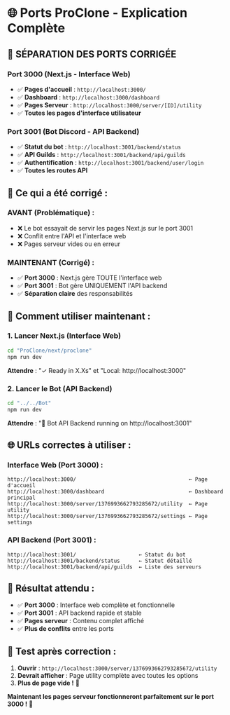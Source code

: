 # 🌐 Ports ProClone - Explication Complète

## 🎯 **SÉPARATION DES PORTS CORRIGÉE**

### **Port 3000 (Next.js - Interface Web)**
- ✅ **Pages d'accueil** : `http://localhost:3000/`
- ✅ **Dashboard** : `http://localhost:3000/dashboard`
- ✅ **Pages Serveur** : `http://localhost:3000/server/[ID]/utility`
- ✅ **Toutes les pages d'interface utilisateur**

### **Port 3001 (Bot Discord - API Backend)**
- ✅ **Statut du bot** : `http://localhost:3001/backend/status`
- ✅ **API Guilds** : `http://localhost:3001/backend/api/guilds`
- ✅ **Authentification** : `http://localhost:3001/backend/user/login`
- ✅ **Toutes les routes API**

## 🔧 **Ce qui a été corrigé :**

### **AVANT (Problématique) :**
- ❌ Le bot essayait de servir les pages Next.js sur le port 3001
- ❌ Conflit entre l'API et l'interface web
- ❌ Pages serveur vides ou en erreur

### **MAINTENANT (Corrigé) :**
- ✅ **Port 3000** : Next.js gère TOUTE l'interface web
- ✅ **Port 3001** : Bot gère UNIQUEMENT l'API backend
- ✅ **Séparation claire** des responsabilités

## 🚀 **Comment utiliser maintenant :**

### **1. Lancer Next.js (Interface Web)**
```bash
cd "ProClone/next/proclone"
npm run dev
```
**Attendre** : "✓ Ready in X.Xs" et "Local: http://localhost:3000"

### **2. Lancer le Bot (API Backend)**
```bash
cd "../../Bot"
npm run dev
```
**Attendre** : "🤖 Bot API Backend running on http://localhost:3001"

## 🌐 **URLs correctes à utiliser :**

### **Interface Web (Port 3000) :**
```
http://localhost:3000/                                    ← Page d'accueil
http://localhost:3000/dashboard                           ← Dashboard principal
http://localhost:3000/server/1376993662793285672/utility  ← Page utility
http://localhost:3000/server/1376993662793285672/settings ← Page settings
```

### **API Backend (Port 3001) :**
```
http://localhost:3001/                    ← Statut du bot
http://localhost:3001/backend/status      ← Statut détaillé
http://localhost:3001/backend/api/guilds  ← Liste des serveurs
```

## 🎉 **Résultat attendu :**

- ✅ **Port 3000** : Interface web complète et fonctionnelle
- ✅ **Port 3001** : API backend rapide et stable
- ✅ **Pages serveur** : Contenu complet affiché
- ✅ **Plus de conflits** entre les ports

## 📱 **Test après correction :**

1. **Ouvrir** : `http://localhost:3000/server/1376993662793285672/utility`
2. **Devrait afficher** : Page utility complète avec toutes les options
3. **Plus de page vide !** 🎉

**Maintenant les pages serveur fonctionneront parfaitement sur le port 3000 !** 🚀
